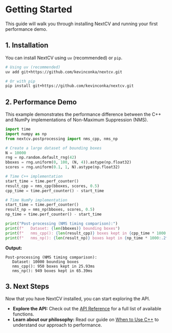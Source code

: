 # Getting Started

This guide will walk you through installing NextCV and running your first performance demo.

## 1. Installation

You can install NextCV using `uv` (recommended) or `pip`.

```bash
# Using uv (recommended)
uv add git+https://github.com/kevinconka/nextcv.git

# Or with pip
pip install git+https://github.com/kevinconka/nextcv.git
```

## 2. Performance Demo

This example demonstrates the performance difference between the C++ and NumPy implementations of Non-Maximum Suppression (NMS).

```python
import time
import numpy as np
from nextcv.postprocessing import nms_cpp, nms_np

# Create a large dataset of bounding boxes
N = 10000
rng = np.random.default_rng(42)
bboxes = rng.uniform(0, 100, (N, 4)).astype(np.float32)
scores = rng.uniform(0.1, 1, N).astype(np.float32)

# Time C++ implementation
start_time = time.perf_counter()
result_cpp = nms_cpp(bboxes, scores, 0.5)
cpp_time = time.perf_counter() - start_time

# Time NumPy implementation
start_time = time.perf_counter()
result_np = nms_np(bboxes, scores, 0.5)
np_time = time.perf_counter() - start_time

print("Post-processing (NMS timing comparison):")
print(f"   Dataset: {len(bboxes)} bounding boxes")
print(f"   nms_cpp(): {len(result_cpp)} boxes kept in {cpp_time * 1000:.2f}ms")
print(f"   nms_np(): {len(result_np)} boxes kept in {np_time * 1000:.2f}ms")
```

**Output:**

```
Post-processing (NMS timing comparison):
   Dataset: 10000 bounding boxes
   nms_cpp(): 950 boxes kept in 25.93ms
   nms_np(): 949 boxes kept in 65.39ms
```

## 3. Next Steps

Now that you have NextCV installed, you can start exploring the API.

- **Explore the API:** Check out the [API Reference](reference/) for a full list of available functions.
- **Learn about our philosophy:** Read our guide on [When to Use C++](pybind11/when-to-use-cpp.md) to understand our approach to performance.
